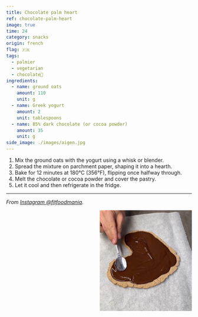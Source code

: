 ```yaml
---
title: Chocolate palm heart
ref: chocolate-palm-heart
image: true
time: 24
category: snacks
origin: french
flag: 🇫🇷
tags:
  - palmier
  - vegetarian
  - chocolate🍫
ingredients:
  - name: ground oats
    amount: 110
    unit: g
  - name: Greek yogurt
    amount: 2
    unit: tablespoons
  - name: 85% dark chocolate (or cocoa powder)
    amount: 35
    unit: g
side_image: ./images/aigen.jpg
---
```


1. Mix the ground oats with the yogurt using a whisk or blender.
2. Spread the mixture on parchment paper, shaping it into a hearth.
3. Bake for 12 minutes at 180°C (356°F), flipping once halfway through.
4. Melt the chocolate or cocoa powder and cover the pastry.
5. Let it cool and then refrigerate in the fridge.

---

_From [Instagram @fitfoodmania](https://www.instagram.com/reel/Crq7IehIx_h/?utm_source=ig_web_copy_link&igsh=MzRlODBiNWFlZA==)._

<img src="images/palmera.png" style="width:250px; float:right;"/>